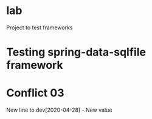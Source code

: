 # lab
Project to test frameworks

# Testing spring-data-sqlfile framework
# Conflict 03
New line to dev[2020-04-28] - New value 

